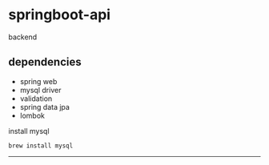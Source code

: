 # springboot-api



backend

## dependencies
- spring web
- mysql driver
- validation
- spring data jpa
- lombok


install mysql

```
brew install mysql
```


---

[](https://www.youtube.com/watch?v=1zCvBCqmUuo)